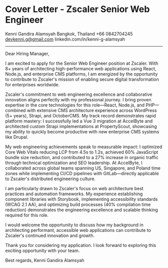 # Cover Letter - Zscaler Senior Web Engineer

Kenni Gandira Alamsyah
Bangkok, Thailand
+66 0842704245
devkenni.g@gmail.com
linkedin.com/in/kenni-g-alamsyah

---

Dear Hiring Manager,

I am excited to apply for the Senior Web Engineer position at Zscaler. With 8+ years of architecting high-performance web applications using React, Node.js, and enterprise CMS platforms, I am energized by the opportunity to contribute to Zscaler's mission of enabling secure digital transformation for enterprises worldwide.

Zscaler's commitment to web engineering excellence and collaborative innovation aligns perfectly with my professional journey. I bring proven expertise in the core technologies for this role—React, Node.js, and PHP—combined with extensive CMS architecture experience across WordPress (5+ years), Strapi, and OctoberCMS. My track record demonstrates rapid platform mastery: I successfully led a Vue 3 migration at AccelByte and architected custom Strapi implementations at PropertyScout, showcasing my ability to quickly become productive with new enterprise CMS systems like Drupal.

My web engineering achievements speak to measurable impact: I optimized Core Web Vitals reducing LCP from 4.5s to 1.2s, achieved 60% JavaScript bundle size reduction, and contributed to a 27% increase in organic traffic through technical optimization and SEO leadership. At AccelByte, I collaborated across global teams spanning US, Singapore, and Poland time zones while implementing CI/CD pipelines with GitLab—directly applicable to Zscaler's distributed engineering culture.

I am particularly drawn to Zscaler's focus on web architecture best practices and automation frameworks. My experience establishing component libraries with Storybook, implementing accessibility standards (WCAG 2.1 AA), and optimizing build processes (40% compilation time reduction) demonstrates the engineering excellence and scalable thinking required for this role.

I would welcome the opportunity to discuss how my background in architecting performant, accessible web applications can contribute to Zscaler's continued innovation and growth.

Thank you for considering my application. I look forward to exploring this exciting opportunity with your team.

Best regards,
Kenni Gandira Alamsyah
